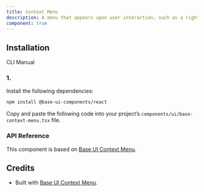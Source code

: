 ```yaml
---
title: Context Menu
description: A menu that appears upon user interaction, such as a right-click, providing contextual actions and options.
component: true
---
```


## Installation

CLI
Manual

### 1.

Install the following dependencies:

```bash
npm install @base-ui-components/react
```

Copy and paste the following code into your project’s `components/ui/base-context-menu.tsx` file.

### API Reference

This component is based on [Base UI Context Menu](https://base-ui.com/react/components/context-menu).

## Credits

- Built with [Base UI Context Menu](https://base-ui.com/react/components/context-menu).
